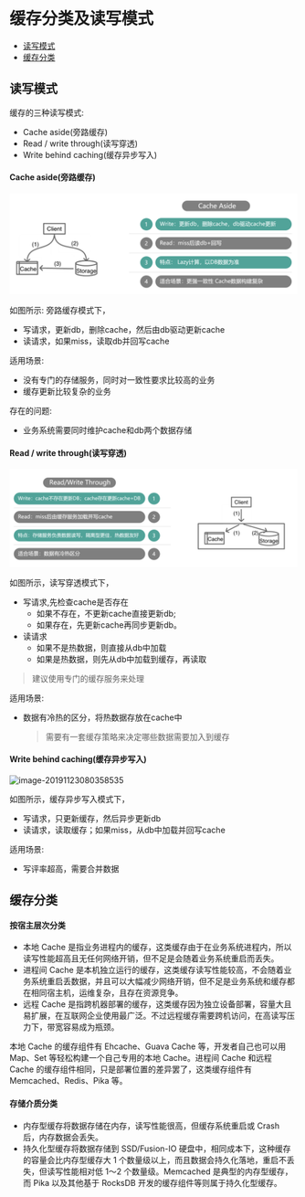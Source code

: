 # 缓存分类及读写模式

* [读写模式](#读写模式)
* [缓存分类](#缓存分类)
## 读写模式
缓存的三种读写模式:
- Cache aside(旁路缓存)
- Read / write through(读写穿透)
- Write behind caching(缓存异步写入)

#### Cache aside(旁路缓存)

![image-20191123075613312](../images/image-20191123075613312.png)

如图所示: 旁路缓存模式下，

- 写请求，更新db，删除cache，然后由db驱动更新cache
- 读请求，如果miss，读取db并回写cache

适用场景: 

- 没有专门的存储服务，同时对一致性要求比较高的业务
- 缓存更新比较复杂的业务

存在的问题:

- 业务系统需要同时维护cache和db两个数据存储

#### Read / write through(读写穿透)

![image-20191123080205976](../images/image-20191123080205976.png)

如图所示，读写穿透模式下，

- 写请求,先检查cache是否存在
  - 如果不存在，不更新cache直接更新db;
  - 如果存在，先更新cache再同步更新db。
- 读请求
  - 如果不是热数据，则直接从db中加载
  - 如果是热数据，则先从db中加载到缓存，再读取

> 建议使用专门的缓存服务来处理

适用场景:

- 数据有冷热的区分，将热数据存放在cache中

  > 需要有一套缓存策略来决定哪些数据需要加入到缓存

#### Write behind caching(缓存异步写入)

![image-20191123080358535](../image-20191123080358535.png)

如图所示，缓存异步写入模式下，

- 写请求，只更新缓存，然后异步更新db
- 读请求，读取缓存；如果miss，从db中加载并回写cache

适用场景:

- 写评率超高，需要合并数据



## 缓存分类

#### 按宿主层次分类

- 本地 Cache 是指业务进程内的缓存，这类缓存由于在业务系统进程内，所以读写性能超高且无任何网络开销，但不足是会随着业务系统重启而丢失。
- 进程间 Cache 是本机独立运行的缓存，这类缓存读写性能较高，不会随着业务系统重启丢数据，并且可以大幅减少网络开销，但不足是业务系统和缓存都在相同宿主机，运维复杂，且存在资源竞争。
- 远程 Cache 是指跨机器部署的缓存，这类缓存因为独立设备部署，容量大且易扩展，在互联网企业使用最广泛。不过远程缓存需要跨机访问，在高读写压力下，带宽容易成为瓶颈。

本地 Cache 的缓存组件有 Ehcache、Guava Cache 等，开发者自己也可以用 Map、Set 等轻松构建一个自己专用的本地 Cache。进程间 Cache 和远程 Cache 的缓存组件相同，只是部署位置的差异罢了，这类缓存组件有 Memcached、Redis、Pika 等。

#### 存储介质分类

- 内存型缓存将数据存储在内存，读写性能很高，但缓存系统重启或 Crash 后，内存数据会丢失。
- 持久化型缓存将数据存储到 SSD/Fusion-IO 硬盘中，相同成本下，这种缓存的容量会比内存型缓存大 1 个数量级以上，而且数据会持久化落地，重启不丢失，但读写性能相对低 1～2 个数量级。Memcached 是典型的内存型缓存，而 Pika 以及其他基于 RocksDB 开发的缓存组件等则属于持久化型缓存。